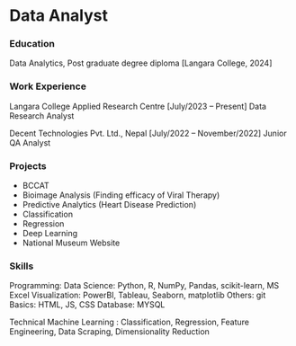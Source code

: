 # Data Analyst

### Education
Data Analytics, Post graduate degree diploma [Langara College, 2024]

### Work Experience 

Langara College Applied Research Centre	 [July/2023 – Present]
Data Research Analyst

Decent Technologies Pvt. Ltd., Nepal	[July/2022 – November/2022]
Junior QA Analyst

### Projects
- BCCAT
- Bioimage Analysis (Finding efficacy of Viral Therapy)
- Predictive Analytics (Heart Disease Prediction)
- Classification
- Regression
- Deep Learning
- National Museum Website


### Skills
Programming:
  Data Science: Python, R, NumPy, Pandas, scikit-learn, MS Excel
  Visualization: PowerBI, Tableau, Seaborn, matplotlib
  Others: git
  Basics: HTML, JS, CSS
Database: MYSQL
  
Technical 
Machine Learning : Classification, Regression, Feature Engineering, Data Scraping, Dimensionality Reduction


